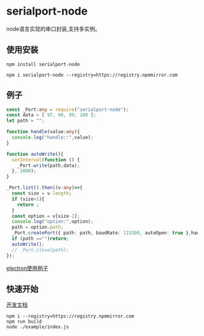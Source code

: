 # serialport-node

node语言实现的串口封装,支持多实例。

## 使用安装

```shell
npm install serialport-node

npm i serialport-node --registry=https://registry.npmmirror.com
```

## 例子

```ts
const _Port:any = require("serialport-node");
const data = [ 97, 98, 99, 100 ];
let path = "";

function handle(value:any){
  console.log("handle::",value);
}

function autoWrite(){
  setInterval(function () {
    _Port.write(path,data);
  }, 1000);
}

_Port.list().then((v:any)=>{
  const size = v.length;
  if (size<1){
    return ;
  }
  const option = v[size-1];
  console.log("option:",option);
  path = option.path;
  _Port.createPort({ path: path, baudRate: 115200, autoOpen: true },handle);
  if (path =="")return;
  autoWrite();
  // _Port.close(path);
});
```

[electron使用例子](https://github.com/meta-liam/electron-serialport-demo)

## 快速开始

[开发文档](https://github.com/meta-liam/serialport-node)

```shell
npm i --registry=https://registry.npmmirror.com
npm run build
node ./example/index.js
```

